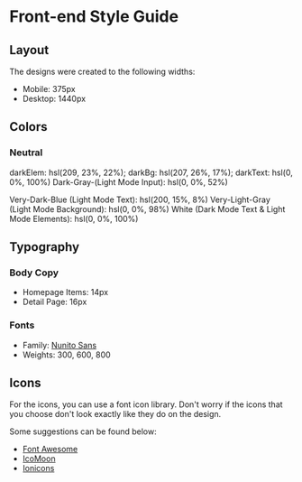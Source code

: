 # Front-end Style Guide

## Layout

The designs were created to the following widths:

- Mobile: 375px
- Desktop: 1440px

## Colors

### Neutral

darkElem: hsl(209, 23%, 22%);
darkBg: hsl(207, 26%, 17%);
darkText: hsl(0, 0%, 100%)
Dark-Gray-(Light Mode Input): hsl(0, 0%, 52%)

Very-Dark-Blue (Light Mode Text): hsl(200, 15%, 8%)
Very-Light-Gray (Light Mode Background): hsl(0, 0%, 98%)
White (Dark Mode Text & Light Mode Elements): hsl(0, 0%, 100%)


## Typography

### Body Copy

- Homepage Items: 14px
- Detail Page: 16px 

### Fonts

- Family: [Nunito Sans](https://fonts.google.com/specimen/Nunito+Sans)
- Weights: 300, 600, 800

## Icons

For the icons, you can use a font icon library. Don't worry if the icons that you choose don't look exactly like they do on the design.

Some suggestions can be found below:

- [Font Awesome](https://fontawesome.com)
- [IcoMoon](https://icomoon.io)
- [Ionicons](https://ionicons.com)